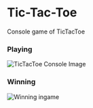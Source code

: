 # Tic-Tac-Toe
Console game of TicTacToe

### Playing

![TicTacToe Console Image](https://i.imgur.com/1BIjc9Z.png)

### Winning

![Winning ingame](https://i.imgur.com/6zoDBEe.png)
